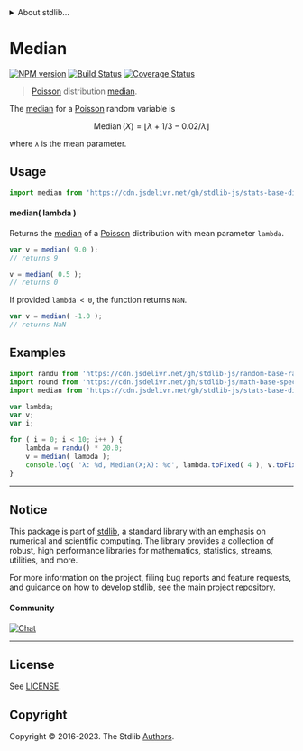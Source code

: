 <!--

@license Apache-2.0

Copyright (c) 2018 The Stdlib Authors.

Licensed under the Apache License, Version 2.0 (the "License");
you may not use this file except in compliance with the License.
You may obtain a copy of the License at

   http://www.apache.org/licenses/LICENSE-2.0

Unless required by applicable law or agreed to in writing, software
distributed under the License is distributed on an "AS IS" BASIS,
WITHOUT WARRANTIES OR CONDITIONS OF ANY KIND, either express or implied.
See the License for the specific language governing permissions and
limitations under the License.

-->


<details>
  <summary>
    About stdlib...
  </summary>
  <p>We believe in a future in which the web is a preferred environment for numerical computation. To help realize this future, we've built stdlib. stdlib is a standard library, with an emphasis on numerical and scientific computation, written in JavaScript (and C) for execution in browsers and in Node.js.</p>
  <p>The library is fully decomposable, being architected in such a way that you can swap out and mix and match APIs and functionality to cater to your exact preferences and use cases.</p>
  <p>When you use stdlib, you can be absolutely certain that you are using the most thorough, rigorous, well-written, studied, documented, tested, measured, and high-quality code out there.</p>
  <p>To join us in bringing numerical computing to the web, get started by checking us out on <a href="https://github.com/stdlib-js/stdlib">GitHub</a>, and please consider <a href="https://opencollective.com/stdlib">financially supporting stdlib</a>. We greatly appreciate your continued support!</p>
</details>

# Median

[![NPM version][npm-image]][npm-url] [![Build Status][test-image]][test-url] [![Coverage Status][coverage-image]][coverage-url] <!-- [![dependencies][dependencies-image]][dependencies-url] -->

> [Poisson][poisson-distribution] distribution [median][median].

<!-- Section to include introductory text. Make sure to keep an empty line after the intro `section` element and another before the `/section` close. -->

<section class="intro">

The [median][median] for a [Poisson][poisson-distribution] random variable is

<!-- <equation class="equation" label="eq:poisson_median" align="center" raw="\operatorname{Median}\left( X \right) = \lfloor \lambda+1/3-0.02/\lambda \rfloor " alt="Median for a Poisson distribution."> -->

```math
\mathop{\mathrm{Median}}\left( X \right) = \lfloor \lambda+1/3-0.02/\lambda \rfloor 
```

<!-- <div class="equation" align="center" data-raw-text="\operatorname{Median}\left( X \right) = \lfloor \lambda+1/3-0.02/\lambda \rfloor " data-equation="eq:poisson_median">
    <img src="https://cdn.jsdelivr.net/gh/stdlib-js/stdlib@51534079fef45e990850102147e8945fb023d1d0/lib/node_modules/@stdlib/stats/base/dists/poisson/median/docs/img/equation_poisson_median.svg" alt="Median for a Poisson distribution.">
    <br>
</div> -->

<!-- </equation> -->

where `λ` is the mean parameter.

</section>

<!-- /.intro -->

<!-- Package usage documentation. -->



<section class="usage">

## Usage

```javascript
import median from 'https://cdn.jsdelivr.net/gh/stdlib-js/stats-base-dists-poisson-median@v0.1.0-deno/mod.js';
```

#### median( lambda )

Returns the [median][median] of a [Poisson][poisson-distribution] distribution with mean parameter `lambda`.

```javascript
var v = median( 9.0 );
// returns 9

v = median( 0.5 );
// returns 0
```

If provided `lambda < 0`, the function returns `NaN`.

```javascript
var v = median( -1.0 );
// returns NaN
```

</section>

<!-- /.usage -->

<!-- Package usage notes. Make sure to keep an empty line after the `section` element and another before the `/section` close. -->

<section class="notes">

</section>

<!-- /.notes -->

<!-- Package usage examples. -->

<section class="examples">

## Examples

<!-- eslint no-undef: "error" -->

```javascript
import randu from 'https://cdn.jsdelivr.net/gh/stdlib-js/random-base-randu@deno/mod.js';
import round from 'https://cdn.jsdelivr.net/gh/stdlib-js/math-base-special-round@deno/mod.js';
import median from 'https://cdn.jsdelivr.net/gh/stdlib-js/stats-base-dists-poisson-median@v0.1.0-deno/mod.js';

var lambda;
var v;
var i;

for ( i = 0; i < 10; i++ ) {
    lambda = randu() * 20.0;
    v = median( lambda );
    console.log( 'λ: %d, Median(X;λ): %d', lambda.toFixed( 4 ), v.toFixed( 4 ) );
}
```

</section>

<!-- /.examples -->

<!-- Section to include cited references. If references are included, add a horizontal rule *before* the section. Make sure to keep an empty line after the `section` element and another before the `/section` close. -->

<section class="references">

</section>

<!-- /.references -->

<!-- Section for related `stdlib` packages. Do not manually edit this section, as it is automatically populated. -->

<section class="related">

</section>

<!-- /.related -->

<!-- Section for all links. Make sure to keep an empty line after the `section` element and another before the `/section` close. -->


<section class="main-repo" >

* * *

## Notice

This package is part of [stdlib][stdlib], a standard library with an emphasis on numerical and scientific computing. The library provides a collection of robust, high performance libraries for mathematics, statistics, streams, utilities, and more.

For more information on the project, filing bug reports and feature requests, and guidance on how to develop [stdlib][stdlib], see the main project [repository][stdlib].

#### Community

[![Chat][chat-image]][chat-url]

---

## License

See [LICENSE][stdlib-license].


## Copyright

Copyright &copy; 2016-2023. The Stdlib [Authors][stdlib-authors].

</section>

<!-- /.stdlib -->

<!-- Section for all links. Make sure to keep an empty line after the `section` element and another before the `/section` close. -->

<section class="links">

[npm-image]: http://img.shields.io/npm/v/@stdlib/stats-base-dists-poisson-median.svg
[npm-url]: https://npmjs.org/package/@stdlib/stats-base-dists-poisson-median

[test-image]: https://github.com/stdlib-js/stats-base-dists-poisson-median/actions/workflows/test.yml/badge.svg?branch=v0.1.0
[test-url]: https://github.com/stdlib-js/stats-base-dists-poisson-median/actions/workflows/test.yml?query=branch:v0.1.0

[coverage-image]: https://img.shields.io/codecov/c/github/stdlib-js/stats-base-dists-poisson-median/main.svg
[coverage-url]: https://codecov.io/github/stdlib-js/stats-base-dists-poisson-median?branch=main

<!--

[dependencies-image]: https://img.shields.io/david/stdlib-js/stats-base-dists-poisson-median.svg
[dependencies-url]: https://david-dm.org/stdlib-js/stats-base-dists-poisson-median/main

-->

[chat-image]: https://img.shields.io/gitter/room/stdlib-js/stdlib.svg
[chat-url]: https://app.gitter.im/#/room/#stdlib-js_stdlib:gitter.im

[stdlib]: https://github.com/stdlib-js/stdlib

[stdlib-authors]: https://github.com/stdlib-js/stdlib/graphs/contributors

[umd]: https://github.com/umdjs/umd
[es-module]: https://developer.mozilla.org/en-US/docs/Web/JavaScript/Guide/Modules

[deno-url]: https://github.com/stdlib-js/stats-base-dists-poisson-median/tree/deno
[umd-url]: https://github.com/stdlib-js/stats-base-dists-poisson-median/tree/umd
[esm-url]: https://github.com/stdlib-js/stats-base-dists-poisson-median/tree/esm
[branches-url]: https://github.com/stdlib-js/stats-base-dists-poisson-median/blob/main/branches.md

[stdlib-license]: https://raw.githubusercontent.com/stdlib-js/stats-base-dists-poisson-median/main/LICENSE

[poisson-distribution]: https://en.wikipedia.org/wiki/Poisson_distribution

[median]: https://en.wikipedia.org/wiki/Median

</section>

<!-- /.links -->
